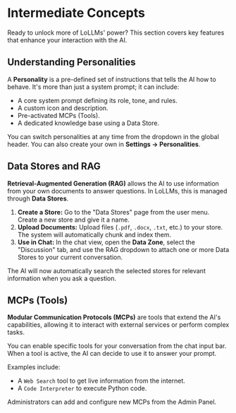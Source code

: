 # Intermediate Concepts

Ready to unlock more of LoLLMs' power? This section covers key features that enhance your interaction with the AI.

<h2 id="personalities">Understanding Personalities</h2>

A **Personality** is a pre-defined set of instructions that tells the AI how to behave. It's more than just a system prompt; it can include:

-   A core system prompt defining its role, tone, and rules.
-   A custom icon and description.
-   Pre-activated MCPs (Tools).
-   A dedicated knowledge base using a Data Store.

You can switch personalities at any time from the dropdown in the global header. You can also create your own in **Settings -> Personalities**.

<h2 id="data-stores">Data Stores and RAG</h2>

**Retrieval-Augmented Generation (RAG)** allows the AI to use information from your own documents to answer questions. In LoLLMs, this is managed through **Data Stores**.

1.  **Create a Store:** Go to the "Data Stores" page from the user menu. Create a new store and give it a name.
2.  **Upload Documents:** Upload files (`.pdf`, `.docx`, `.txt`, etc.) to your store. The system will automatically chunk and index them.
3.  **Use in Chat:** In the chat view, open the **Data Zone**, select the "Discussion" tab, and use the RAG dropdown to attach one or more Data Stores to your current conversation.

The AI will now automatically search the selected stores for relevant information when you ask a question.

<h2 id="mcp-tools">MCPs (Tools)</h2>

**Modular Communication Protocols (MCPs)** are tools that extend the AI's capabilities, allowing it to interact with external services or perform complex tasks.

You can enable specific tools for your conversation from the chat input bar. When a tool is active, the AI can decide to use it to answer your prompt.

Examples include:
- A `Web Search` tool to get live information from the internet.
- A `Code Interpreter` to execute Python code.

Administrators can add and configure new MCPs from the Admin Panel.